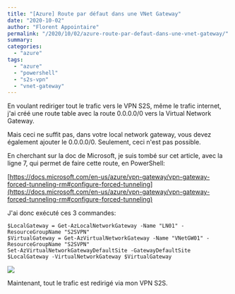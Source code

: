 ```yaml
---
title: "[Azure] Route par défaut dans une VNet Gateway"
date: "2020-10-02"
author: "Florent Appointaire"
permalink: "/2020/10/02/azure-route-par-defaut-dans-une-vnet-gateway/"
summary:
categories: 
  - "azure"
tags: 
  - "azure"
  - "powershell"
  - "s2s-vpn"
  - "vnet-gateway"
---
```

En voulant rediriger tout le trafic vers le VPN S2S, même le trafic internet, j'ai créé une route table avec la route 0.0.0.0/0 vers la Virtual Network Gateway.

Mais ceci ne suffit pas, dans votre local network gateway, vous devez également ajouter le 0.0.0.0/0. Seulement, ceci n'est pas possible.

En cherchant sur la doc de Microsoft, je suis tombé sur cet article, avec la ligne 7, qui permet de faire cette route, en PowerShell:

[https://docs.microsoft.com/en-us/azure/vpn-gateway/vpn-gateway-forced-tunneling-rm#configure-forced-tunneling](https://docs.microsoft.com/en-us/azure/vpn-gateway/vpn-gateway-forced-tunneling-rm#configure-forced-tunneling)

J'ai donc exécuté ces 3 commandes:

```
$LocalGateway = Get-AzLocalNetworkGateway -Name "LN01" -ResourceGroupName "S2SVPN"
$VirtualGateway = Get-AzVirtualNetworkGateway -Name "VNetGW01" -ResourceGroupName "S2SVPN"
Set-AzVirtualNetworkGatewayDefaultSite -GatewayDefaultSite $LocalGateway -VirtualNetworkGateway $VirtualGateway
```

![](https://cloudyjourney.fr/wp-content/uploads/2020/10/AzureVNetLocal01-1024x531.png)

Maintenant, tout le trafic est redirigé via mon VPN S2S.
